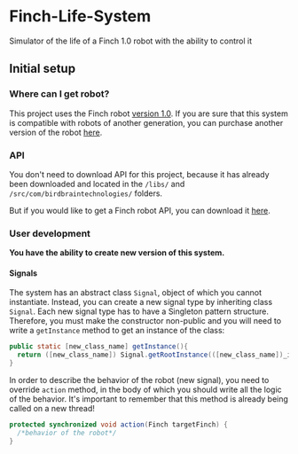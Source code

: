 # Finch-Life-System
Simulator of the life of a Finch 1.0 robot with the ability to control it

## Initial setup

### Where can I get robot?

This project uses the Finch robot [version 1.0](https://store.birdbraintechnologies.com/collections/featured-items/products/finch-robot).
If you are sure that this system is compatible with robots of another generation, you can purchase another version of the robot [here](https://store.birdbraintechnologies.com/).


### API

You don't need to download API for this project, because it has already been downloaded and located in the `/libs/` and `/src/com/birdbraintechnologies/` folders. 

But if you would like to get a Finch robot API, you can download it [here](https://www.birdbraintechnologies.com/portal/finch1/program/).


### User development

**You have the ability to create new version of this system.**

#### Signals

The system has an abstract class `Signal`, object of which you cannot instantiate. Instead, you can create a new signal type by inheriting class `Signal`. 
Each new signal type has to have a Singleton pattern structure. Therefore, you must make the constructor non-public and you will need to write a `getInstance` method to get an instance of the class:

```Java
public static [new_class_name] getInstance(){
  return ([new_class_name]) Signal.getRootInstance(([new_class_name])_instance, new [new_class_name]()); 
}
```

In order to describe the behavior of the robot (new signal), you need to override `action` method, in the body of which you should write all the logic of the behavior. It's important to remember that this method is already being called on a new thread!

```Java
protected synchronized void action(Finch targetFinch) {
  /*behavior of the robot*/
}
```

